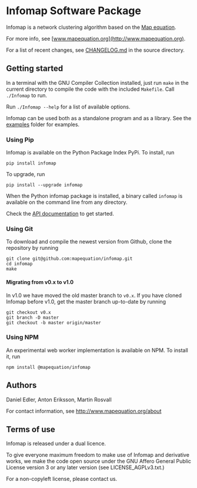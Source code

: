 # Infomap Software Package

Infomap is a network clustering algorithm based on the
[Map equation](http://www.mapequation.org/publications.html#Rosvall-Axelsson-Bergstrom-2009-Map-equation).

For more info, see [www.mapequation.org](http://www.mapequation.org).

For a list of recent changes, see [CHANGELOG.md](CHANGELOG.md) in the source directory.

## Getting started

In a terminal with the GNU Compiler Collection installed,
just run `make` in the current directory to compile the
code with the included `Makefile`. Call `./Infomap` to run.

Run `./Infomap --help` for a list of available options.

Infomap can be used both as a standalone program and as a library.
See the [examples](examples) folder for examples.


### Using Pip

Infomap is available on the Python Package Index PyPi. To install, run
```
pip install infomap
```

To upgrade, run
```
pip install --upgrade infomap
```

When the Python infomap package is installed, a binary called `infomap` is
available on the command line from any directory.

Check the [API documentation](https://mapequation.github.io/infomap/) to get started.

### Using Git

To download and compile the newest version from Github, clone the repository
by running
```
git clone git@github.com:mapequation/infomap.git
cd infomap
make
```

#### Migrating from v0.x to v1.0

In v1.0 we have moved the old master branch to `v0.x`.
If you have cloned Infomap before v1.0, get the master branch up-to-date by running
```
git checkout v0.x
git branch -D master
git checkout -b master origin/master
```

### Using NPM

An experimental web worker implementation is available on NPM.
To install it, run
```
npm install @mapequation/infomap
```


## Authors

Daniel Edler, Anton Eriksson, Martin Rosvall

For contact information, see http://www.mapequation.org/about


## Terms of use

Infomap is released under a dual licence.

To give everyone maximum freedom to make use of Infomap
and derivative works, we make the code open source under
the GNU Affero General Public License version 3 or any
later version (see LICENSE_AGPLv3.txt.)

For a non-copyleft license, please contact us.
